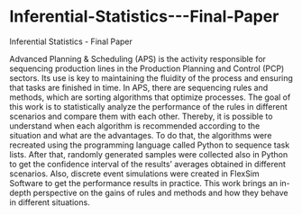 # Inferential-Statistics---Final-Paper
Inferential Statistics - Final Paper

Advanced Planning & Scheduling (APS) is the activity responsible for 
sequencing production lines in the Production Planning and Control (PCP) sectors. Its 
use is key to maintaining the fluidity of the process and ensuring that tasks are finished
in time. In APS, there are sequencing rules and methods, which are sorting algorithms 
that optimize processes. The goal of this work is to statistically analyze the 
performance of the rules in different scenarios and compare them with each other. 
Thereby, it is possible to understand when each algorithm is recommended according 
to the situation and what are the advantages. To do that, the algorithms were recreated 
using the programming language called Python to sequence task lists. After that, 
randomly generated samples were collected also in Python to get the confidence 
interval of the results’ averages obtained in different scenarios. Also, discrete event 
simulations were created in FlexSim Software to get the performance results in 
practice. This work brings an in-depth perspective on the gains of rules and methods 
and how they behave in different situations.
